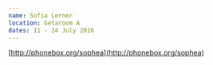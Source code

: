 ```yaml
---
name: Sofia Lerner
location: Getaroom A
dates: 11 - 24 July 2016
---
```


[http://phonebox.org/sophea](http://phonebox.org/sophea)